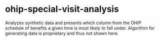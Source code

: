 # ohip-special-visit-analysis
Analyzes synthetic data and presents which column from the OHIP schedule of benefits a given time is most likely to fall under. Algorithm for generating data is proprietary and thus not shown here.
